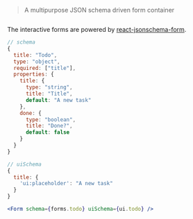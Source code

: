 > A multipurpose JSON schema driven form container

```props
```
  
The interactive forms are powered by [react-jsonschema-form](https://github.com/mozilla-services/react-jsonschema-form). 

```js
// schema
{
  title: "Todo",
  type: "object",
  required: ["title"],
  properties: {
    title: {
      type: "string", 
      title: "Title", 
      default: "A new task"
    },
    done: {
      type: "boolean", 
      title: "Done?", 
      default: false
    }
  }
}

// uiSchema
{
  title: {
    'ui:placeholder': "A new task"
  }
}
```

```jsx
<Form schema={forms.todo} uiSchema={ui.todo} />
```
